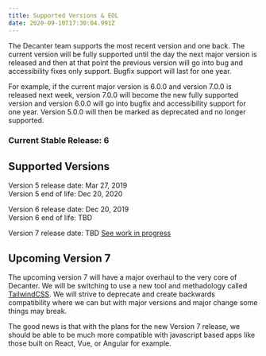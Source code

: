 ```yaml
---
title: Supported Versions & EOL
date: 2020-09-10T17:30:04.991Z
---
```

The Decanter team supports the most recent version and one back. The current version will be fully supported until the day the next major version is released and then at that point the previous version will go into bug and accessibility fixes only support. Bugfix support will last for one year. 

For example, if the current major version is 6.0.0 and version 7.0.0 is released next week, version 7.0.0 will become the new fully supported version and version 6.0.0 will go into bugfix and accessibility support for one year. Version 5.0.0 will then be marked as deprecated and no longer supported.

### Current Stable Release: 6

## Supported Versions

Version 5 release date: Mar 27, 2019\
Version 5 end of life: Dec 20, 2020

Version 6 release date: Dec 20, 2019\
Version 6 end of life: TBD

Version 7 release date: TBD [See work in progress](https://github.com/SU-SWS/decanter/tree/v7-tailwind)

## Upcoming Version 7

The upcoming version 7 will have a major overhaul to the very core of Decanter. We will be switching to use a new tool and methadology called [TailwindCSS](https://tailwindcss.com/). We will strive to deprecate and create backwards compatibility where we can but with major versions and major change some things may break. 

The good news is that with the plans for the new Version 7 release, we should be able to be much more compatible with javascript based apps like those built on React, Vue, or Angular for example.
